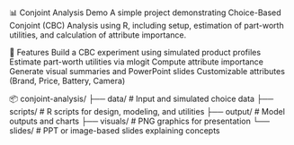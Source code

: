 📊 Conjoint Analysis Demo
A simple project demonstrating Choice-Based Conjoint (CBC) Analysis using R, including setup, estimation of part-worth utilities, and calculation of attribute importance.

🧰 Features
Build a CBC experiment using simulated product profiles
Estimate part-worth utilities via mlogit
Compute attribute importance
Generate visual summaries and PowerPoint slides
Customizable attributes (Brand, Price, Battery, Camera)

📦 conjoint-analysis/
├── data/                   # Input and simulated choice data
├── scripts/                # R scripts for design, modeling, and utilities
├── output/                 # Model outputs and charts
├── visuals/                # PNG graphics for presentation
└── slides/                 # PPT or image-based slides explaining concepts
